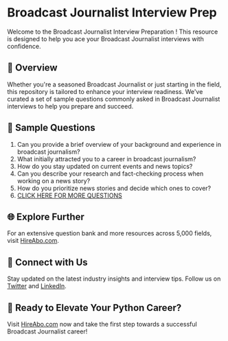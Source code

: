 # Broadcast Journalist Interview Prep

Welcome to the Broadcast Journalist Interview Preparation ! This resource is designed to help you ace your Broadcast Journalist interviews with confidence.

## 🚀 Overview

Whether you're a seasoned Broadcast Journalist or just starting in the field, this repository is tailored to enhance your interview readiness. We've curated a set of sample questions commonly asked in Broadcast Journalist interviews to help you prepare and succeed.

## 📝 Sample Questions

1. Can you provide a brief overview of your background and experience in broadcast journalism?
2. What initially attracted you to a career in broadcast journalism?
3. How do you stay updated on current events and news topics?
4. Can you describe your research and fact-checking process when working on a news story?
5. How do you prioritize news stories and decide which ones to cover?
6. [CLICK HERE FOR MORE QUESTIONS](https://hireabo.com/job/8_0_10/Broadcast%20Journalist)

## 🌐 Explore Further

For an extensive question bank and more resources across 5,000 fields, visit [HireAbo.com](https://www.hireabo.com).

## 📱 Connect with Us

Stay updated on the latest industry insights and interview tips. Follow us on [Twitter](https://twitter.com/hireabo) and [LinkedIn](https://www.linkedin.com/in/hire-abo-3609972a8/).

## 🚀 Ready to Elevate Your Python Career?

Visit [HireAbo.com](https://www.hireabo.com) now and take the first step towards a successful Broadcast Journalist career!